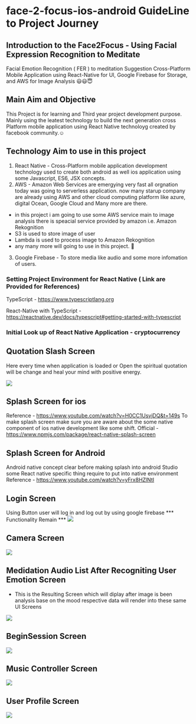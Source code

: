 # face-2-focus-ios-android GuideLine to Project Journey

## Introduction to the Face2Focus - Using Facial Expression Recognition to Meditate

Facial Emotion Recognition ( FER ) to meditation Suggestion Cross-Platform Mobile Application using React-Native for UI, Google Firebase for Storage, and AWS for Image Analysis 😃😃😇

## Main Aim and Objective

This Project is for learning and Third year project development purpose. Mainly using the leatest technology to build the next generation cross Platform mobile application using React Native technoloyg created by facebook community.☺️

## Technology Aim to use in this project

1. React Native - Cross-Platform mobile application development technology used to create both android as well ios application using some Javascript, ES6, JSX concepts.
2. AWS - Amazon Web Services are emergying very fast all orgnation today was going to serverless application. now many starup company are already using AWS and other cloud computing platform like azure, digital Ocean, Google Cloud and Many more are there.

- in this project i am going to use some AWS service main to image analysis there is speacial service provided by amazon i.e. Amazon Rekognition
- S3 is used to store image of user
- Lambda is used to process image to Amazon Rekognition
- any many more will going to use in this project. 🙂

3. Google Firebase - To store media like audio and some more infomation of users.

### Setting Project Environment for React Native ( Link are Provided for References)

TypeScript - https://www.typescriptlang.org

React-Native with TypeScript - https://reactnative.dev/docs/typescript#getting-started-with-typescript

### Initial Look up of React Native Application - cryptocurrency

## Quotation Slash Screen

Here every time when application is loaded or Open the spiritual quotation will be change and heal your mind with positive energy.

![](src/Markdown/Quotation-iOS.png)

## Splash Screen for ios
Reference - https://www.youtube.com/watch?v=H0CC1UsvjDQ&t=149s
To make splash screen make sure you are aware about the some native component of ios native development like some shift.
Official - https://www.npmjs.com/package/react-native-splash-screen

## Splash Screen for Android
Android native concept clear before making splash into android Studio 
some React native specific thing require to put into native environment
Reference - https://www.youtube.com/watch?v=yFrx8HZlNtI

## Login Screen 
Using Button user will log in and log out by using google firebase
*** Functionality Remain *** 
![](src/Markdown/Login-iOS.png)

## Camera Screen
![](src/Markdown/Camera-IOS.png)

## Medidation Audio List After Recogniting User Emotion Screen
- This is the Resulting Screen which will diplay after image is been analysis base on the mood respective data will render into these same UI Screens

![](src/Markdown/Meditation-iOS.png)

## BeginSession Screen 
![](src/Markdown/BeginSession-iOS.png)

## Music Controller Screen 
![](src/Markdown/MusicController-iOS.png)

## User Profile Screen 
![](src/Markdown/Profile-iOS.png)
